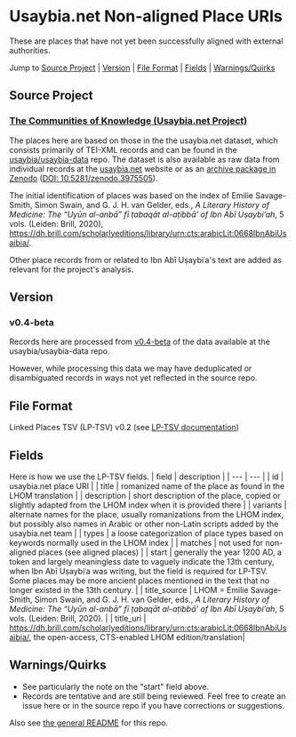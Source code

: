 # Usaybia.net Non-aligned Place URIs
These are places that have not yet been successfully aligned with external authorities. 

Jump to [Source Project](#source-project) | [Version](#version) | [File Format](#file-format) | [Fields](#fields) | [Warnings/Quirks](#warningsquirks)

## Source Project
### [The Communities of Knowledge (Usaybia.net Project)](https://usaybia.net)

The places here are based on those in the the usaybia.net dataset, which consists primarily of TEI-XML records and can be found in the [usaybia/usaybia-data](https://github.com/usaybia/usaybia-data/) repo. The dataset is also available as raw data from individual records at the [usaybia.net](https://usaybia.net) website or as an [archive package in Zenodo](https://zenodo.org/record/3975506) ([DOI: 10.5281/zenodo.3975505](https://doi.org/10.5281/zenodo.3975505)).

The initial identification of places was based on the index of Emilie Savage-Smith, Simon Swain, and G. J. H. van Gelder, eds., _A Literary History of Medicine: The “Uyūn al-anbā” fī ṭabaqāt al-aṭibbā’ of Ibn Abī Uṣaybi’ah_, 5 vols. (Leiden: Brill, 2020), https://dh.brill.com/scholarlyeditions/library/urn:cts:arabicLit:0668IbnAbiUsaibia/.

Other place records from or related to Ibn Abī Uṣaybiʿa's text are added as relevant for the project's analysis.

## Version
### v0.4-beta
Records here are processed from [v0.4-beta](https://github.com/usaybia/usaybia-data/releases/tag/v0.4-beta) of the data available at the usaybia/usaybia-data repo.

However, while processing this data we may have deduplicated or disambiguated records in ways not yet reflected in the source repo.

## File Format
Linked Places TSV (LP-TSV) v0.2 (see [LP-TSV documentation](https://github.com/LinkedPasts/linked-places/blob/master/tsv_0.2.md))

## Fields
Here is how we use the LP-TSV fields.
| field | description |
| --- | --- |
| id | usaybia.net place URI |
| title | romanized name of the place as found in the LHOM translation |
| description | short description of the place, copied or slightly adapted from the LHOM index when it is provided there |
| variants | alternate names for the place, usually romanizations from the LHOM index, but possibly also names in Arabic or other non-Latin scripts added by the usaybia.net team |
| types | a loose categorization of place types based on keywords normally used in the LHOM index |
| matches | not used for non-aligned places (see aligned places) |
| start | generally the year 1200 AD, a token and largely meaningless date to vaguely indicate the 13th century, when Ibn Abī Uṣaybiʿa was writing, but the field is required for LP-TSV. Some places may be more ancient places mentioned in the text that no longer existed in the 13th century.  |
| title_source | LHOM = Emilie Savage-Smith, Simon Swain, and G. J. H. van Gelder, eds., _A Literary History of Medicine: The “Uyūn al-anbā” fī ṭabaqāt al-aṭibbā’ of Ibn Abī Uṣaybi’ah_, 5 vols. (Leiden: Brill, 2020). |
| title_uri | https://dh.brill.com/scholarlyeditions/library/urn:cts:arabicLit:0668IbnAbiUsaibia/, the open-access, CTS-enabled LHOM edition/translation|

## Warnings/Quirks
 - See particularly the note on the "start" field above.
 - Records are tentative and are still being reviewed. Feel free to create an issue here or in the source repo if you have corrections or suggestions.  



Also see [the general README](https://github.com/Hist-ME/URIs/blob/master/README.md) for this repo.